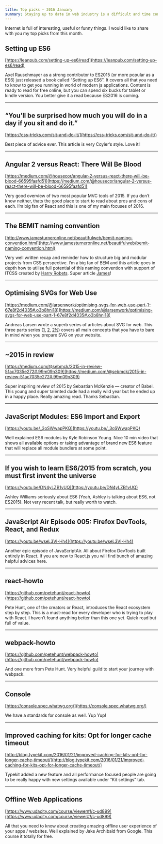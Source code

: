 ```yaml
---
title: Top picks — 2016 January
summary: Staying up to date in web industry is a difficult and time consuming task. I would like to share with you my top finds from the past month.
---
```


Internet is full of interesting, useful or funny things. I would like to share with you my top picks from this month.

## Setting up ES6

[https://leanpub.com/setting-up-es6/read](https://leanpub.com/setting-up-es6/read)

Axel Rauschmayer as a strong contributor to ES2015 (or more popular as a ES6) just released a book called “Setting up ES6”. It covers all that you need to know to get you running in world of modern js applications. Content is ready to read for free online, but you can spend six bucks for tablet or kindle version. You better give it a read because ES2016 is coming.

- - -

## “You’ll be surprised how much you will do in a day if you sit and do it.”

[https://css-tricks.com/sit-and-do-it/](https://css-tricks.com/sit-and-do-it/)

Best piece of advice ever. This article is very Coyier’s style. Love it!

- - -

## Angular 2 versus React: There Will Be Blood

[https://medium.com/@housecor/angular-2-versus-react-there-will-be-blood-66595faafd51](https://medium.com/@housecor/angular-2-versus-react-there-will-be-blood-66595faafd51)

Very good overview of two most popular MVC tools of 2015. If you don’t know neither, thats the good place to start to read about pros and cons of each. I’m big fan of React and this is one of my main focuses of 2016.

- - -

## The BEMIT naming convention

[http://www.jamesturneronline.net/beautifulweb/bemit-naming-convention.html](http://www.jamesturneronline.net/beautifulweb/bemit-naming-convention.html)

Very well written recap and reminder how to structure big and modular projects from CSS perspective. I’m a big fan of BEM and this article goes in depth how to utilise full potential of this naming convention with support of ITCSS created by [Harry Robets](https://twitter.com/csswizardry).  Super article [James](https://twitter.com/james_c_turner)!

- - -

## Optimising SVGs for Web Use

[https://medium.com/@larsenwork/optimising-svgs-for-web-use-part-1-67e8f2d4035#.o3b8hni18](https://medium.com/@larsenwork/optimising-svgs-for-web-use-part-1-67e8f2d4035#.o3b8hni18)

Andreas Larsen wrote a superb series of articles about SVG for web. This three parts series ([1](https://medium.com/@larsenwork/optimising-svgs-for-web-use-part-1-67e8f2d4035#.o3b8hni18), [2](https://medium.com/@larsenwork/optimising-svgs-for-web-use-part-2-6711cc15df46#.m2nzb5hjb), [2½](https://medium.com/@larsenwork/optimising-svgs-for-web-use-part-2-1-598815d74f9c#.rdpaz58wu)) covers all main concepts that you have to bare in mind when you prepare SVG on your website.

- - -

## ~2015 in review

[https://medium.com/@sebmck/2015-in-review-51ac7035e272#.99m09n309](https://medium.com/@sebmck/2015-in-review-51ac7035e272#.99m09n309)

Super inspiring review of 2015 by Sebastian McKenzie — creator of Babel. This young and super talented dude had a really wild year but he ended up in a happy place. Really amazing read. Thanks Sebastian.

- - -

## JavaScript Modules: ES6 Import and Export

[https://youtu.be/_3oSWwapPKQ](https://youtu.be/_3oSWwapPKQ)

Well explained ES6 modules by Kyle Robinson Young. Nice 10 min video that shows all available options or taking advantage of brand new ES6 feature that will replace all module bundlers at some point.

- - -

## If you wish to learn ES6/2015 from scratch, you must first invent the universe

[https://youtu.be/DN4yLZB1vUQ](https://youtu.be/DN4yLZB1vUQ)

Ashley Williams seriously about ES6 (Yeah, Ashley is talking about ES6, not ES2015). Not very recent talk, but really worth to watch.

- - -

## JavaScript Air Episode 005: Firefox DevTools, React, and Redux

[https://youtu.be/wseL3Vl-Hh4](https://youtu.be/wseL3Vl-Hh4)

Another epic episode of JavaScriptAir. All about Firefox DevTools built entirely in React. If you are new to React.js you will find bunch of amazing helpful advices here.

- - -

## react-howto

[https://github.com/petehunt/react-howto](https://github.com/petehunt/react-howto)

Pete Hunt, one of the creators or React, introduces the React ecosystem step by step. This is a must-read for every developer who is trying to play with React. I haven’t found anything better than this one yet. Quick read but full of value.

- - -

## webpack-howto

[https://github.com/petehunt/webpack-howto](https://github.com/petehunt/webpack-howto)

And one more from Pete Hunt. Very helpful guild to start your journey with webpack.

- - -

## Console

[https://console.spec.whatwg.org/](https://console.spec.whatwg.org/)

We have a standards for console as well. Yup Yup!

- - -

## Improved caching for kits: Opt for longer cache timeout

[http://blog.typekit.com/2016/01/21/improved-caching-for-kits-opt-for-longer-cache-timeout/](http://blog.typekit.com/2016/01/21/improved-caching-for-kits-opt-for-longer-cache-timeout/)

Typekit added a new feature and all performance focused people are going to be really happy with new settings available under “Kit settings” tab.

- - -

## Offline Web Applications

[https://www.udacity.com/course/viewer#!/c-ud899](https://www.udacity.com/course/viewer#!/c-ud899)

All that you need to know about creating amazing offline user experience of your apps / websites. Well explained by Jake Archibald from Google. This course it totally for free.

